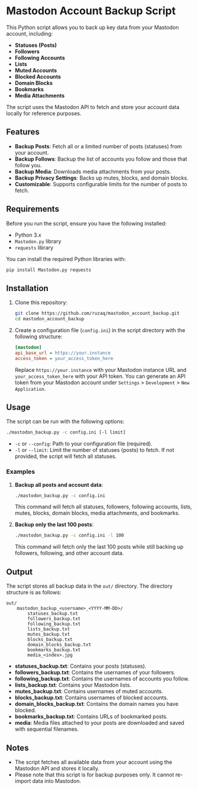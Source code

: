 # Mastodon Account Backup Script

This Python script allows you to back up key data from your Mastodon account, including:

- **Statuses (Posts)**
- **Followers**
- **Following Accounts**
- **Lists**
- **Muted Accounts**
- **Blocked Accounts**
- **Domain Blocks**
- **Bookmarks**
- **Media Attachments**

The script uses the Mastodon API to fetch and store your account data locally for reference purposes.

## Features

- **Backup Posts**: Fetch all or a limited number of posts (statuses) from your account.
- **Backup Follows**: Backup the list of accounts you follow and those that follow you.
- **Backup Media**: Downloads media attachments from your posts.
- **Backup Privacy Settings**: Backs up mutes, blocks, and domain blocks.
- **Customizable**: Supports configurable limits for the number of posts to fetch.

## Requirements

Before you run the script, ensure you have the following installed:

- Python 3.x
- `Mastodon.py` library
- `requests` library

You can install the required Python libraries with:

```bash
pip install Mastodon.py requests
```

## Installation

1. Clone this repository:

   ```bash
   git clone https://github.com/ruzaq/mastodon_account_backup.git
   cd mastodon_account_backup
   ```

2. Create a configuration file (`config.ini`) in the script directory with the following structure:

   ```ini
   [mastodon]
   api_base_url = https://your.instance
   access_token = your_access_token_here
   ```

   Replace `https://your.instance` with your Mastodon instance URL and `your_access_token_here` with your API token. You can generate an API token from your Mastodon account under `Settings` > `Development` > `New Application`.

## Usage

The script can be run with the following options:

```bash
./mastodon_backup.py -c config.ini [-l limit]
```

- `-c` or `--config`: Path to your configuration file (required).
- `-l` or `--limit`: Limit the number of statuses (posts) to fetch. If not provided, the script will fetch all statuses.

### Examples

1. **Backup all posts and account data**:

   ```bash
   ./mastodon_backup.py -c config.ini
   ```

   This command will fetch all statuses, followers, following accounts, lists, mutes, blocks, domain blocks, media attachments, and bookmarks.

2. **Backup only the last 100 posts**:

   ```bash
   ./mastodon_backup.py -c config.ini -l 100
   ```

   This command will fetch only the last 100 posts while still backing up followers, following, and other account data.

## Output

The script stores all backup data in the `out/` directory. The directory structure is as follows:

```
out/
    mastodon_backup_<username>_<YYYY-MM-DD>/
        statuses_backup.txt
        followers_backup.txt
        following_backup.txt
        lists_backup.txt
        mutes_backup.txt
        blocks_backup.txt
        domain_blocks_backup.txt
        bookmarks_backup.txt
        media_<index>.jpg
```

- **statuses_backup.txt**: Contains your posts (statuses).
- **followers_backup.txt**: Contains the usernames of your followers.
- **following_backup.txt**: Contains the usernames of accounts you follow.
- **lists_backup.txt**: Contains your Mastodon lists.
- **mutes_backup.txt**: Contains usernames of muted accounts.
- **blocks_backup.txt**: Contains usernames of blocked accounts.
- **domain_blocks_backup.txt**: Contains the domain names you have blocked.
- **bookmarks_backup.txt**: Contains URLs of bookmarked posts.
- **media**: Media files attached to your posts are downloaded and saved with sequential filenames.

## Notes

- The script fetches all available data from your account using the Mastodon API and stores it locally.
- Please note that this script is for backup purposes only. It cannot re-import data into Mastodon.
